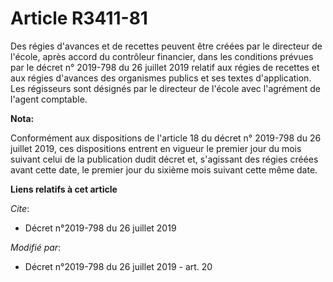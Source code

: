 # Article R3411-81

Des régies d'avances et de recettes peuvent être créées par le directeur de l'école, après accord du contrôleur financier,
dans les conditions prévues par le décret n° 2019-798 du 26 juillet 2019 relatif aux régies de recettes et aux régies
d'avances des organismes publics et ses textes d'application. Les régisseurs sont désignés par le directeur de l'école avec
l'agrément de l'agent comptable.

**Nota:**

Conformément aux dispositions de l'article 18 du décret n° 2019-798 du 26 juillet 2019, ces dispositions entrent en vigueur
le premier jour du mois suivant celui de la publication dudit décret et, s'agissant des régies créées avant cette date, le
premier jour du sixième mois suivant cette même date.

**Liens relatifs à cet article**

_Cite_:

  - Décret n°2019-798 du 26 juillet 2019

_Modifié par_:

  - Décret n°2019-798 du 26 juillet 2019 - art. 20
